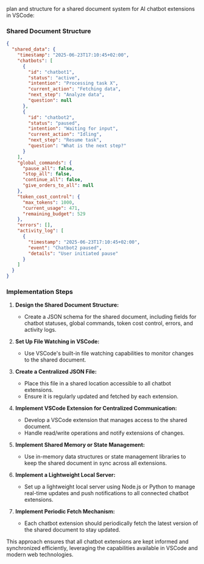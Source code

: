 plan and structure for a shared document system for AI chatbot extensions in VSCode:

### Shared Document Structure
```json
{
  "shared_data": {
    "timestamp": "2025-06-23T17:10:45+02:00",
    "chatbots": [
      {
        "id": "chatbot1",
        "status": "active",
        "intention": "Processing task X",
        "current_action": "Fetching data",
        "next_step": "Analyze data",
        "question": null
      },
      {
        "id": "chatbot2",
        "status": "paused",
        "intention": "Waiting for input",
        "current_action": "Idling",
        "next_step": "Resume task",
        "question": "What is the next step?"
      }
    ],
    "global_commands": {
      "pause_all": false,
      "stop_all": false,
      "continue_all": false,
      "give_orders_to_all": null
    },
    "token_cost_control": {
      "max_tokens": 1000,
      "current_usage": 471,
      "remaining_budget": 529
    },
    "errors": [],
    "activity_log": [
      {
        "timestamp": "2025-06-23T17:10:45+02:00",
        "event": "Chatbot2 paused",
        "details": "User initiated pause"
      }
    ]
  }
}
```

### Implementation Steps

1. **Design the Shared Document Structure:**
   - Create a JSON schema for the shared document, including fields for chatbot statuses, global commands, token cost control, errors, and activity logs.

2. **Set Up File Watching in VSCode:**
   - Use VSCode's built-in file watching capabilities to monitor changes to the shared document.

3. **Create a Centralized JSON File:**
   - Place this file in a shared location accessible to all chatbot extensions.
   - Ensure it is regularly updated and fetched by each extension.

4. **Implement VSCode Extension for Centralized Communication:**
   - Develop a VSCode extension that manages access to the shared document.
   - Handle read/write operations and notify extensions of changes.

5. **Implement Shared Memory or State Management:**
   - Use in-memory data structures or state management libraries to keep the shared document in sync across all extensions.

6. **Implement a Lightweight Local Server:**
   - Set up a lightweight local server using Node.js or Python to manage real-time updates and push notifications to all connected chatbot extensions.

7. **Implement Periodic Fetch Mechanism:**
   - Each chatbot extension should periodically fetch the latest version of the shared document to stay updated.

This approach ensures that all chatbot extensions are kept informed and synchronized efficiently, leveraging the capabilities available in VSCode and modern web technologies.